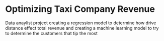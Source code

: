 # Optimizing Taxi Company Revenue 
 Data anaylist project creating a regression model to determine how drive distance effect total revenue and creating a machine learning model to try to determine the customers that tip the most
 
